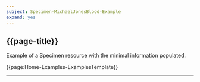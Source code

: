 ```yaml
---
subject: Specimen-MichaelJonesBlood-Example
expand: yes
---
```



## {{page-title}}

Example of a Specimen resource with the minimal information populated.

{{page:Home-Examples-ExamplesTemplate}}


---